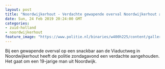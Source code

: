 ```yaml
---
layout: post
title: "Noordwijkerhout - Verdachte gewapende overval Noordwijkerhout aangehouden"
date: Sun, 24 Feb 2019 20:24:00 GMT
categories: 
- zuid-holland 
- noordwijkerhout 
feature_image: "https://www.politie.nl/binaries/w400h225/content/gallery/politie/stockfotos/algemeen/man-wordt-geboeid-afgevoerd.jpg"
---
```


Bij een gewapende overval op een snackbar aan de Viaductweg in Noordwijkerhout heeft de politie zondagavond een verdachte aangehouden. Het gaat om een 19-jarige man uit Noordwijk.
